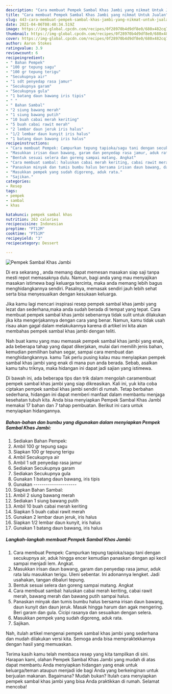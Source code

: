 ```yaml
---
description: "Cara membuat Pempek Sambal Khas Jambi yang nikmat Untuk Jualan"
title: "Cara membuat Pempek Sambal Khas Jambi yang nikmat Untuk Jualan"
slug: 443-cara-membuat-pempek-sambal-khas-jambi-yang-nikmat-untuk-jualan
date: 2021-04-06T08:40:34.519Z
image: https://img-global.cpcdn.com/recipes/0f28970b4d9df8e0/680x482cq70/pempek-sambal-khas-jambi-foto-resep-utama.jpg
thumbnail: https://img-global.cpcdn.com/recipes/0f28970b4d9df8e0/680x482cq70/pempek-sambal-khas-jambi-foto-resep-utama.jpg
cover: https://img-global.cpcdn.com/recipes/0f28970b4d9df8e0/680x482cq70/pempek-sambal-khas-jambi-foto-resep-utama.jpg
author: Aaron Stokes
ratingvalue: 3.9
reviewcount: 6
recipeingredient:
- " Bahan Pempek"
- "100 gr tepung sagu"
- "100 gr tepung terigu"
- "Secukupnya air"
- "1 sdt penyedap rasa jamur"
- "Secukupnya garam"
- "Secukupnya gula"
- "1 batang daun bawang iris tipis"
- " "
- " Bahan Sambal"
- "2 siung bawang merah"
- "1 siung bawang putih"
- "10 buah cabai merah keriting"
- "5 buah cabai rawit merah"
- "2 lembar daun jeruk iris halus"
- "1/2 lembar daun kunyit iris halus"
- "1 batang daun bawang iris halus"
recipeinstructions:
- "Cara membuat Pempek: Campurkan tepung tapioka/sagu tani dengan secukupnya air, aduk hingga encer kemudian panaskan dengan api kecil sampai menjadi lem. Angkat."
- "Masukkan irisan daun bawang, garam dan penyedap rasa jamur, aduk rata lalu masukkan terigu. Uleni sebentar. Ini adonannya lengket. Jadi usahakan, tangan dibaluri tepung."
- "Bentuk sesuai selera dan goreng sampai matang. Angkat"
- "Cara membuat sambal: haluskan cabai merah keriting, cabai rawit merah, bawang merah dan bawang putih sampai halus."
- "Panaskan minyak dan tumis bumbu halus bersama irisan daun bawang, daun kunyit dan daun jeruk. Masak hingga harum dan agak mengering. Beri garam dan gula. Cicipi rasanya dan sesuaikan dengan selera."
- "Masukkan pempek yang sudah digoreng, aduk rata."
- "Sajikan."
categories:
- Resep
tags:
- pempek
- sambal
- khas

katakunci: pempek sambal khas 
nutrition: 263 calories
recipecuisine: Indonesian
preptime: "PT12M"
cooktime: "PT51M"
recipeyield: "3"
recipecategory: Dessert

---
```



![Pempek Sambal Khas Jambi](https://img-global.cpcdn.com/recipes/0f28970b4d9df8e0/680x482cq70/pempek-sambal-khas-jambi-foto-resep-utama.jpg)

Di era  sekarang , anda memang dapat memesan masakan siap saji tanpa mesti repot memasaknya dulu. Namun, bagi anda yang mau menyajikan masakan istimewa bagi keluarga tercinta, maka anda memang lebih bagus menghidangkannya sendiri. Pasalnya, memasak sendiri jauh lebih sehat serta bisa menyesuaikan dengan kesukaan keluarga.

Jika kamu lagi mencari inspirasi resep pempek sambal khas jambi yang lezat dan sederhana,maka anda sudah berada di tempat yang tepat. Cara membuat pempek sambal khas jambi  sebenarnya tidak sulit untuk dilakukan jika kita mengerjakannya dengan cara yang benar. Namun, kamu tidak usah risau akan gagal dalam melakukannya 
karena di artikel ini kita akan membahas pempek sambal khas jambi dengan teliti.  



Nah buat kamu yang mau memasak pempek sambal khas jambi yang enak, ada beberapa tahap yang dapat dikerjakan, mulai dari memilih jenis bahan, kemudian pemilihan bahan segar, sampai cara membuat dan menghidangkannya. kamu Tak perlu pusing kalau mau menyiapkan pempek sambal khas jambi yang enak di mana pun anda berada. Sebab, asalkan kamu  tahu triknya, maka hidangan ini dapat jadi sajian yang istimewa.

Di bawah ini, ada beberapa tips dan trik dalam mengolah caramembuat pempek sambal khas jambi yang siap dikreasikan. Kali ini, yuk kita coba ciptakan pempek sambal khas jambi sendiri di rumah. Tetap berbahan sederhana, hidangan ini dapat memberi manfaat dalam membantu menjaga kesehatan tubuh kita. Anda bisa menyiapkan Pempek Sambal Khas Jambi memakai 17 bahan dan 7 tahap pembuatan. Berikut ini cara untuk menyiapkan hidangannya.

<!--inarticleads1-->

##### Bahan-bahan dan bumbu yang digunakan dalam menyiapkan Pempek Sambal Khas Jambi:

1. Sediakan  Bahan Pempek:
1. Ambil 100 gr tepung sagu
1. Siapkan 100 gr tepung terigu
1. Ambil Secukupnya air
1. Ambil 1 sdt penyedap rasa jamur
1. Sediakan Secukupnya garam
1. Sediakan Secukupnya gula
1. Gunakan 1 batang daun bawang, iris tipis
1. Gunakan  ---------------------
1. Siapkan  Bahan Sambal:
1. Ambil 2 siung bawang merah
1. Sediakan 1 siung bawang putih
1. Ambil 10 buah cabai merah keriting
1. Siapkan 5 buah cabai rawit merah
1. Gunakan 2 lembar daun jeruk, iris halus
1. Siapkan 1/2 lembar daun kunyit, iris halus
1. Gunakan 1 batang daun bawang, iris halus




<!--inarticleads2-->

##### Langkah-langkah membuat Pempek Sambal Khas Jambi:

1. Cara membuat Pempek: Campurkan tepung tapioka/sagu tani dengan secukupnya air, aduk hingga encer kemudian panaskan dengan api kecil sampai menjadi lem. Angkat.
1. Masukkan irisan daun bawang, garam dan penyedap rasa jamur, aduk rata lalu masukkan terigu. Uleni sebentar. Ini adonannya lengket. Jadi usahakan, tangan dibaluri tepung.
1. Bentuk sesuai selera dan goreng sampai matang. Angkat
1. Cara membuat sambal: haluskan cabai merah keriting, cabai rawit merah, bawang merah dan bawang putih sampai halus.
1. Panaskan minyak dan tumis bumbu halus bersama irisan daun bawang, daun kunyit dan daun jeruk. Masak hingga harum dan agak mengering. Beri garam dan gula. Cicipi rasanya dan sesuaikan dengan selera.
1. Masukkan pempek yang sudah digoreng, aduk rata.
1. Sajikan.




Nah, itulah artikel mengenai  pempek sambal khas jambi  yang sederhana dan mudah dilakukan versi kita. Semoga anda bisa mempraktekkannya dengan hasil yang memuaskan. 

Terima kasih kamu telah membaca resep yang kita tampilkan di sini. Harapan kami, olahan  Pempek Sambal Khas Jambi yang mudah di atas dapat membantu Anda menyiapkan hidangan yang enak untuk keluarga/teman ataupun menjadi ide bagi Anda yang berkeinginan untuk berjualan makanan. Bagaimana? Mudah bukan? Itulah cara menyiapkan pempek sambal khas jambi yang bisa Anda praktikkan di rumah. Selamat mencoba!

